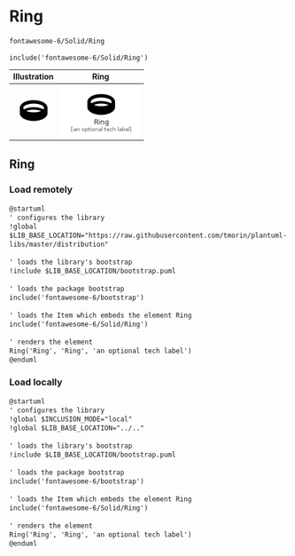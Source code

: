 # Ring


```text
fontawesome-6/Solid/Ring
```

```text
include('fontawesome-6/Solid/Ring')
```



| Illustration | Ring |
| :---: | :---: |
| ![illustration for Illustration](../../fontawesome-6/Solid/Ring.png) | ![illustration for Ring](../../fontawesome-6/Solid/Ring.Local.png) |




## Ring

### Load remotely
```plantuml
@startuml
' configures the library
!global $LIB_BASE_LOCATION="https://raw.githubusercontent.com/tmorin/plantuml-libs/master/distribution"

' loads the library's bootstrap
!include $LIB_BASE_LOCATION/bootstrap.puml

' loads the package bootstrap
include('fontawesome-6/bootstrap')

' loads the Item which embeds the element Ring
include('fontawesome-6/Solid/Ring')

' renders the element
Ring('Ring', 'Ring', 'an optional tech label')
@enduml
```

### Load locally
```plantuml
@startuml
' configures the library
!global $INCLUSION_MODE="local"
!global $LIB_BASE_LOCATION="../.."

' loads the library's bootstrap
!include $LIB_BASE_LOCATION/bootstrap.puml

' loads the package bootstrap
include('fontawesome-6/bootstrap')

' loads the Item which embeds the element Ring
include('fontawesome-6/Solid/Ring')

' renders the element
Ring('Ring', 'Ring', 'an optional tech label')
@enduml
```

